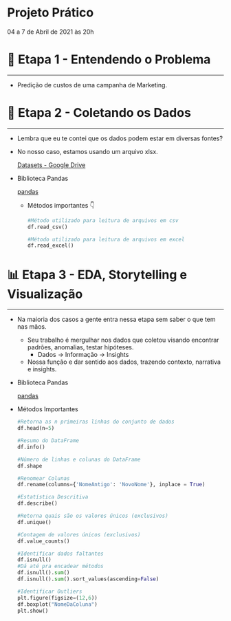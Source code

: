 # Projeto Prático

04 a 7 de Abril de 2021 às 20h

# 🤔 Etapa 1 - Entendendo o Problema

---

- Predição de custos de uma campanha de Marketing.

# 🧩 Etapa 2 - Coletando os Dados

---

- Lembra que eu te contei que os dados podem estar em diversas fontes?
- No nosso caso, estamos usando um arquivo xlsx.
    
    [Datasets - Google Drive](https://drive.google.com/drive/folders/1S82BLgDRpEKJHw71gr51Zv4pPAo0RAKq?usp=sharing)
    
- Biblioteca Pandas
    
    [pandas](https://pandas.pydata.org/)
    
    - Métodos importantes 👇
        
        ```python
        #Método utilizado para leitura de arquivos em csv
        df.read_csv()
        ```
        
        ```python
        #Método utilizado para leitura de arquivos em excel
        df.read_excel()
        ```
        

# **📊** Etapa 3 - EDA, Storytelling e Visualização

---

- Na maioria dos casos a gente entra nessa etapa sem saber o que tem nas mãos.
    - Seu trabalho é mergulhar nos dados que coletou visando encontrar padrões, anomalias, testar hipóteses.
        - Dados → Informação → Insights
    - Nossa função e dar sentido aos dados, trazendo contexto, narrativa e insights.
- Biblioteca Pandas
    
    [pandas](https://pandas.pydata.org/)
    
- Métodos Importantes
    
    ```python
    #Retorna as n primeiras linhas do conjunto de dados
    df.head(n=5)
    ```
    
    ```python
    #Resumo do DataFrame
    df.info()
    ```
    
    ```python
    #Número de linhas e colunas do DataFrame
    df.shape
    ```
    
    ```python
    #Renomear Colunas
    df.rename(columns={'NomeAntigo': 'NovoNome'}, inplace = True)
    ```
    
    ```python
    #Estatística Descritiva
    df.describe()
    ```
    
    ```python
    #Retorna quais são os valores únicos (exclusivos)
    df.unique()
    ```
    
    ```python
    #Contagem de valores únicos (exclusivos)
    df.value_counts()
    ```
    
    ```python
    #Identificar dados faltantes
    df.isnull()
    #Dá até pra encadear métodos
    df.isnull().sum()
    df.isnull().sum().sort_values(ascending=False)
    ```
    
    ```python
    #Identificar Outliers
    plt.figure(figsize=(12,6))
    df.boxplot("NomeDaColuna")
    plt.show()
    ```
